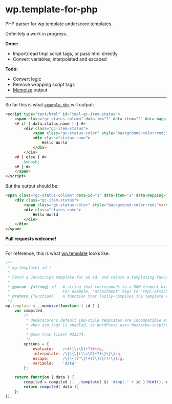 # wp.template-for-php
PHP parser for wp.template underscore templates.

Definitely a work in progress.

**Done:**

* Import/read tmpl script tags, or pass html directly
* Convert variables, interpolated and escaped

**Todo:**

* Convert logic
* Remove wrapping script tags
* [Memoize](http://underscorejs.org/#memoize) output

___

So far this is what [`example.php`](https://github.com/jtsternberg/wp.template-for-php/blob/master/example.php) will output:

```html
<script type="text/html" id="tmpl-gc-item-status">
	<span class="gc-status-column" data-id="1" data-item="2" data-mapping="3">
	<# if ( data.status.name ) { #>
		<div class="gc-item-status">
			<span class="gc-status-color" style="background-color:red;"></span>
			<div class="status-name">
				Hello World
			</div>
		</div>
	<# } else { #>
		&mdash;
	<# } #>
	</span>
</script>
```

But the output should be:

```html
<span class="gc-status-column" data-id="1" data-item="2" data-mapping="3">
	<div class="gc-item-status">
		<span class="gc-status-color" style="background-color:red;"></span>
		<div class="status-name">
			Hello World
		</div>
	</div>
</span>

```
	
**Pull requests welcome!**

___

For reference, this is what [wp.template](https://github.com/WordPress/WordPress/blob/master/wp-includes/js/wp-util.js#L8-L36) looks like:

```js
/**
 * wp.template( id )
 *
 * Fetch a JavaScript template for an id, and return a templating function for it.
 *
 * @param  {string} id   A string that corresponds to a DOM element with an id prefixed with "tmpl-".
 *                       For example, "attachment" maps to "tmpl-attachment".
 * @return {function}    A function that lazily-compiles the template requested.
 */
wp.template = _.memoize(function ( id ) {
	var compiled,
		/*
		 * Underscore's default ERB-style templates are incompatible with PHP
		 * when asp_tags is enabled, so WordPress uses Mustache-inspired templating syntax.
		 *
		 * @see trac ticket #22344.
		 */
		options = {
			evaluate:    /<#([\s\S]+?)#>/g,
			interpolate: /\{\{\{([\s\S]+?)\}\}\}/g,
			escape:      /\{\{([^\}]+?)\}\}(?!\})/g,
			variable:    'data'
		};

	return function ( data ) {
		compiled = compiled || _.template( $( '#tmpl-' + id ).html(), null, options );
		return compiled( data );
	};
});
```
